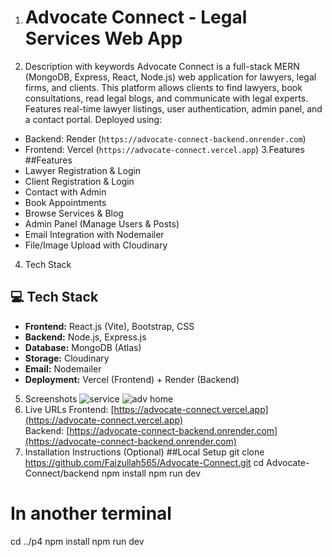 1.
   # Advocate Connect - Legal Services Web App
3.  Description with keywords
  Advocate Connect is a full-stack MERN (MongoDB, Express, React, Node.js) web application for lawyers, legal firms, and clients. This platform allows clients to find lawyers, book consultations, read legal blogs, and communicate with legal experts.
  Features real-time lawyer listings, user authentication, admin panel, and a contact portal.
  Deployed using:
  - Backend: Render (`https://advocate-connect-backend.onrender.com`)
  - Frontend: Vercel (`https://advocate-connect.vercel.app`)
3.Features
  ##Features
- Lawyer Registration & Login
- Client Registration & Login
- Contact with Admin
- Book Appointments
- Browse Services & Blog
- Admin Panel (Manage Users & Posts)
- Email Integration with Nodemailer
- File/Image Upload with Cloudinary
4. Tech Stack
  ## 💻 Tech Stack

- **Frontend:** React.js (Vite), Bootstrap, CSS
- **Backend:** Node.js, Express.js
- **Database:** MongoDB (Atlas)
- **Storage:** Cloudinary
- **Email:** Nodemailer
- **Deployment:** Vercel (Frontend) + Render (Backend)
5. Screenshots
![service](https://github.com/user-attachments/assets/a9fc2f0c-8b3a-49b2-9efa-a0627c489e1b)
![adv home](https://github.com/user-attachments/assets/dd045e1d-ac89-4f71-a99d-005c6e40737d)
6. Live URLs
  Frontend: [https://advocate-connect.vercel.app](https://advocate-connect.vercel.app)  
  Backend: [https://advocate-connect-backend.onrender.com](https://advocate-connect-backend.onrender.com)
7. Installation Instructions (Optional)
##Local Setup
  git clone https://github.com/Faizullah565/Advocate-Connect.git
  cd Advocate-Connect/backend
  npm install
  npm run dev
  # In another terminal
  cd ../p4
  npm install
  npm run dev

